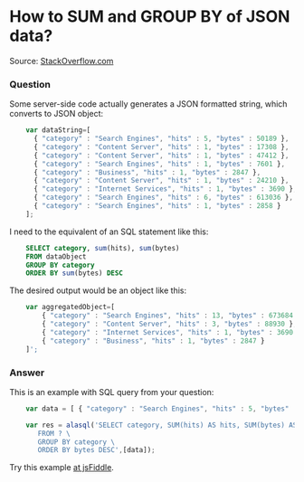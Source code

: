 # How to SUM and GROUP BY of JSON data?

Source: [StackOverflow.com](http://stackoverflow.com/questions/11199653/javascript-sum-and-group-by-of-json-data/27637293#27637293)

### Question
Some server-side code actually generates a JSON formatted string, which converts to JSON object:
```js
    var dataString=[ 
      { "category" : "Search Engines", "hits" : 5, "bytes" : 50189 },
      { "category" : "Content Server", "hits" : 1, "bytes" : 17308 },
      { "category" : "Content Server", "hits" : 1, "bytes" : 47412 },
      { "category" : "Search Engines", "hits" : 1, "bytes" : 7601 },
      { "category" : "Business", "hits" : 1, "bytes" : 2847 },
      { "category" : "Content Server", "hits" : 1, "bytes" : 24210 },
      { "category" : "Internet Services", "hits" : 1, "bytes" : 3690 },
      { "category" : "Search Engines", "hits" : 6, "bytes" : 613036 },
      { "category" : "Search Engines", "hits" : 1, "bytes" : 2858 } 
    ];
```

I need to the equivalent of an SQL statement like this:
```sql
    SELECT category, sum(hits), sum(bytes) 
    FROM dataObject
    GROUP BY category
    ORDER BY sum(bytes) DESC
```

The desired output would be an object like this:
```js
    var aggregatedObject=[ 
        { "category" : "Search Engines", "hits" : 13, "bytes" : 673684 },
        { "category" : "Content Server", "hits" : 3, "bytes" : 88930 },
        { "category" : "Internet Services", "hits" : 1, "bytes" : 3690 },
        { "category" : "Business", "hits" : 1, "bytes" : 2847 } 
    ]';
```

### Answer
This is an example with SQL query from your question:
```js
    var data = [ { "category" : "Search Engines", "hits" : 5, "bytes" : 50189 },...;

    var res = alasql('SELECT category, SUM(hits) AS hits, SUM(bytes) AS bytes \
       FROM ? \
       GROUP BY category \
       ORDER BY bytes DESC',[data]);
```
Try this example [at jsFiddle](http://jsfiddle.net/agershun/L8471bnk/1/).


